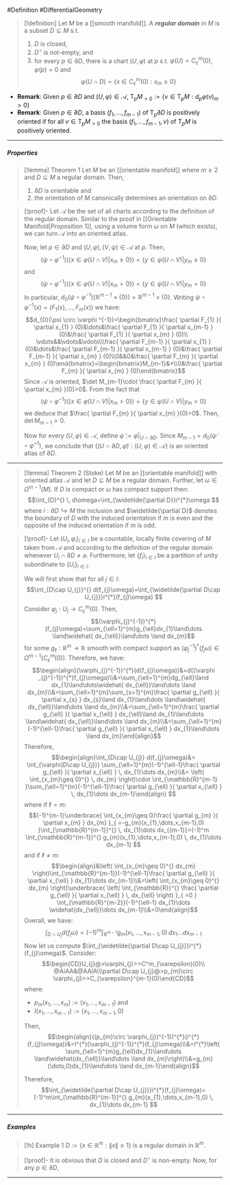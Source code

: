 #Definition #DifferentialGeometry 

> [!definition]
> Let $M$ be a [[smooth manifold]]. A ***regular domain*** in $M$ is a subset $D\subseteq M$ s.t. 
> 1. $D$ is closed,
> 2. $D^\circ$ is not-empty, and
> 3. for every $p\in \partial D$, there is a chart $(U,\varphi)$ at $p$ s.t. $\varphi(U)=C^m_{\varepsilon}(0)$, $\varphi(p)=0$ and $$\varphi(U\cap D)=\{ x\in C_{\varepsilon}^m(0): x_{m}\geq 0 \}$$
- **Remark**: Given $p\in \partial D$ and $(U,\varphi)\in \mathcal{A}$, $\text{T}_{p}M_{>0}:=\{ v\in \text{T}_{p}M:d_{p}\varphi (v)_{m}>0\}$
- **Remark**: Given $p\in \partial D$, a basis $(f_{1},\dots,f_{m-1})$ of $\text{T}_{p}\partial D$ is positively oriented if for all $v\in \text{T}_{p}M_{>0}$ the basis $(f_{1},\dots,f_{m-1},v)$ of $\text{T}_{p}M$ is positively oriented.
---
##### Properties
> [!lemma] Theorem 1
> Let $M$ be an [[orientable manifold]] where $m\geq 2$ and $D\subseteq M$ a regular domain. Then, 
> 1. $\partial D$ is orientable and
> 2. the orientation of $M$ canonically determines an orientation on $\partial D$.

> [!proof]-
> Let $\mathcal{A}$ be the set of all charts according to the definition of the regular domain. Similar to the proof in [[Orientable Manifold|Proposition 1]], using a volume form $\omega$ on $M$ (which exists), we can turn $\mathcal{A}$ into an oriented atlas. 
> 
> Now, let $p\in\partial D$ and $(U,\varphi),(V,\psi)\in \mathcal{A}$ at $p$. Then, $$(\psi \circ \varphi ^{-1})(\{ x\in\varphi(U\cap V)|x_{m}\geq 0 \})=\{ y\in\psi(U\cap V)|y_{m}\geq 0 \}$$and$$(\psi \circ \varphi ^{-1})(\{ x\in\varphi(U\cap V)|x_{m}= 0 \})=\{ y\in\psi(U\cap V)|y_{m}= 0 \}$$In particular, $d_{0}(\psi \circ\varphi ^{-1})(\mathbb{R}^{m-1}\times \{ 0 \})=\mathbb{R}^{m-1}\times \{ 0 \}$. Writing $\psi \circ\varphi ^{-1}(x)=(F_{1}(x),\dots,F_{m}(x))$ we have: $$d_{0}(\psi \circ \varphi ^{-1})=\begin{bmatrix}\frac{ \partial F_{1} }{ \partial x_{1} } (0)&\dots&\frac{ \partial F_{1} }{ \partial x_{m-1} } (0)&\frac{ \partial F_{1} }{ \partial x_{m} } (0)\\ \vdots&&\vdots&\vdots\\\frac{ \partial F_{m-1} }{ \partial x_{1} } (0)&\dots&\frac{ \partial F_{m-1} }{ \partial x_{m-1} } (0)&\frac{ \partial F_{m-1} }{ \partial x_{m} } (0)\\0&&0&\frac{ \partial F_{m} }{ \partial x_{m} } (0)\end{bmatrix}=\begin{bmatrix}M_{m-1}&*\\0&\frac{ \partial F_{m} }{ \partial x_{m} } (0)\end{bmatrix}$$Since $\mathcal{A}$ is oriented, $\det M_{m-1}\cdot \frac{ \partial F_{m} }{ \partial x_{m} }(0)>0$. From the fact that $$(\psi \circ \varphi ^{-1})(\{ x\in\varphi(U\cap V)|x_{m}> 0 \})=\{ y\in\psi(U\cap V)|y_{m}> 0 \}$$we deduce that $\frac{ \partial F_{m} }{ \partial x_{m} }(0)>0$. Then, $\det M_{m-1}>0$. 
> 
> Now for every $(U,\varphi)\in \mathcal{A}$, define $\tilde{\varphi}:=\varphi|_{U\cap \partial D}$. Since $M_{m-1}=d_{0}(\tilde{\psi}\circ\tilde{\varphi}^{-1})$, we conclude that $\{ (U\cap \partial D,\tilde{\varphi}):(U,\varphi)\in \mathcal{A} \}$ is an oriented atlas of $\partial D$.
---
> [!lemma] Theorem 2 (Stoke)
> Let $M$ be an [[orientable manifold]] with oriented atlas $\mathcal{A}$ and let $D\subseteq M$ be a regular domain. Further, let $\omega\in \Omega^{m-1}(M)$. If $D$ is compact or $\omega$ has compact support then: 
> $$\int_{D}^{}  \, d\omega=\int_{\widetilde{\partial D}}i^{*}\omega $$where $i:\partial D\hookrightarrow M$ the inclusion and $\widetilde{\partial D}$ denotes the boundary of $D$ with the induced orientation if $m$ is even and the opposite of the induced orientation if $m$ is odd.

> [!proof]-
> Let $(U_{i},\varphi_{i})_{i\in I}$ be a countable, locally finite covering of $M$ taken from $\mathcal{A}$ and according to the definition of the regular domain whenever $U_{i}\cap \partial D\neq \varnothing$. Furthermore, let $\{ f_{i} \}_{i\in I}$ be a partition of unity subordinate to $\{ U_{i} \}_{i\in I}$.
> 
> 
>    We will first show that for all $j\in I$: $$\int_{D\cap U_{j}}^{} d(f_{j}\omega)=\int_{\widetilde{\partial D\cap U_{j}}}i^{*}(f_{j}\omega) $$Consider $\varphi_{j}:U_{j}\to C_{\varepsilon}^m(0)$. Then, $$(\varphi_{j}^{-1})^{*}(f_{j}\omega)=\sum_{\ell=1}^{m}g_{\ell}dx_{1}\land\dots \land\widehat{ dx_{\ell}}\land\dots \land dx_{m}$$for some $g_{\ell}:\mathbb{R}^m\to \mathbb{R}$ smooth with compact support as $(\varphi_{j}^{-1})^{*}(f_{j}\omega)\in\Omega^{m-1}(C^m_{\varepsilon}(0))$. Therefore, we have: $$\begin{align}(\varphi_{j}^{-1})^{*}(d(f_{j}\omega))&=d((\varphi _{j}^{-1})^{*}f_{j}\omega)\\&=\sum_{\ell=1}^{m}dg_{\ell}\land dx_{1}\land\dots\widehat{ dx_{\ell}}\land\dots \land dx_{m}\\&=\sum_{\ell=1}^{m}\sum_{s=1}^{m}\frac{ \partial g_{\ell} }{ \partial x_{s} } dx_{s}\land dx_{1}\land\dots \land\widehat{ dx_{\ell}}\land\dots \land dx_{m}\\&=\sum_{\ell=1}^{m}\frac{ \partial g_{\ell} }{ \partial x_{\ell} } dx_{\ell}\land dx_{1}\land\dots \land\widehat{ dx_{\ell}}\land\dots \land dx_{m}\\&=\sum_{\ell=1}^{m}(-1)^{\ell-1}\frac{ \partial g_{\ell} }{ \partial x_{\ell} } dx_{1}\land\dots \land dx_{m}\end{align}$$Therefore, $$\begin{align}\int_{D\cap U_{j}}   d(f_{j}\omega)&= \int_{\varphi(D\cap U_{j})} \sum_{\ell=1}^{m}(-1)^{\ell-1}\frac{ \partial g_{\ell} }{ \partial x_{\ell} } \, dx_{1}\dots dx_{m}\\&= \left( \int_{x_{m}\geq 0}^{}  \, dx_{m} \right)\cdot  \int_{\mathbb{R}^{m-1} }\sum_{\ell=1}^{m}(-1)^{\ell-1}\frac{ \partial g_{\ell} }{ \partial x_{\ell} } \, dx_{1}\dots dx_{m-1}\end{align} $$where if $\ell=m$: $$(-1)^{m-1}\underbrace{ \int_{x_{m}\geq 0}\frac{ \partial g_{m} }{ \partial x_{m} } dx_{m} }_{ =-g_{m}(x_{1},\dots,x_{m-1},0) }\int_{\mathbb{R}^{m-1}}^{}  \, dx_{1}\dots dx_{{m-1}}=(-1)^m \int_{\mathbb{R}^{m-1}}^{} g_{m}(x_{1},\dots,x_{m-1},0) \, dx_{1}\dots dx_{m-1}   $$and if $\ell\neq m$:
>    $$\begin{align}&\left( \int_{x_{m}\geq 0}^{} dx_{m} \right)\int_{\mathbb{R}^{m-1}}(-1)^{\ell-1}\frac{ \partial g_{\ell} }{ \partial x_{\ell} } dx_{1}\dots dx_{m-1}\\&=\left( \int_{x_{m}\geq 0}^{} dx_{m} \right)\underbrace{ \left( \int_{\mathbb{R}}^{} \frac{ \partial g_{\ell} }{ \partial x_{\ell} }  \, dx_{\ell}  \right) }_{ =0 } \int_{\mathbb{R}^{m-2}}(-1)^{\ell-1} dx_{1}\dots \widehat{dx_{\ell}}\dots dx_{m-1}\\&=0\end{align}$$Overall, we have: $$\int_{D\cap U_{j}}d(f_{j}\omega) =(-1)^m \int_{\mathbb{R}^{m-1}}^{} g_{m}(x_{1},\dots,x_{m-1},0) \, dx_{1}\dots dx_{m-1}    $$Now let us compute $\int_{\widetilde{\partial D\cap U_{j}}}i^{*}(f_{j}\omega)$. Consider: $$\begin{CD}U_{j}@>\varphi_{j}>>C^m_{\varepsilon}(0)\\ @AiAA&@AAIA\\\partial D\cap U_{j}@>p_{m}\circ \varphi_{j}>>C_{\varepsilon}^{m-1}(0)\end{CD}$$where:
>    - $p_{m}(x_{1},\dots,x_{m}):=(x_{1},\dots,x_{m-1})$ and
>    - $I(x_{1},\dots,x_{m-1}):=(x_{1},\dots,x_{m-1},0)$
>   
> Then, $$\begin{align}((p_{m}\circ \varphi_{j})^{-1})^{*}(i^{*}(f_{j}\omega))&=I^{*}(\varphi_{j}^{-1})^{*}(f_{j}\omega)\\&=I^{*}\left( \sum_{\ell=1}^{m}g_{\ell}dx_{1}\land\dots \land\widehat{dx_{\ell}}\land\dots \land dx_{m}\right)\\&=g_{m}(\dots,0)dx_{1}\land\dots  \land dx_{m-1}\end{align}$$
> 	 
> Therefore, $$\int_{\widetilde{\partial D\cap U_{j}}}i^{*}(f_{j}\omega)=(-1)^m\int_{\mathbb{R}^{m-1}}^{} g_{m}(x_{1},\dots,x_{m-1},0) \, dx_{1}\dots dx_{m-1}  $$
---
##### Examples
> [!h] Example 1
> $D:=\{ x\in \mathbb{R}^m:\|x\|\leq 1 \}$ is a regular domain in $\mathbb{R}^m$.

> [!proof]-
> It is obvious that $D$ is closed and $D^\circ$ is non-empty. Now, for any $p\in \partial D$, 
---
